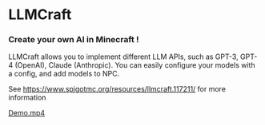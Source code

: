 # LLMCraft
### Create your own AI in Minecraft !

LLMCraft allows you to implement different LLM APIs, such as GPT-3, GPT-4 (OpenAI), Claude (Anthropic).
You can easily configure your models with a config, and add models to NPC. 

See https://www.spigotmc.org/resources/llmcraft.117211/ for more information

[Demo.mp4](Demo.mp4)